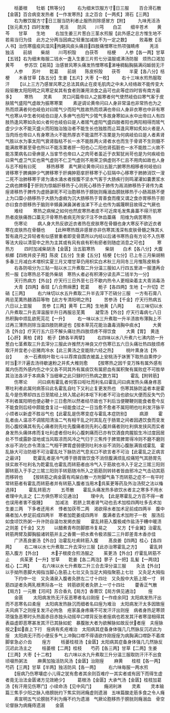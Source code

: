 <!-- { "loadSidebar": true } -->
　　栝蒌根　　牡蛎【熬等分】
　　右为细末饮服方寸日三服
　　百合滑石散【金匮】百合病变发热者【一作发寒热】主之百合【一两炙】滑石【三两】
　　右为散饮服方寸日三服当防利者止服热则除感冒方【附】
　　九味羌活汤【张元素方】四时发散
　　羌活　　防风　　川芎　　白芷　　细辛苍术　　黄芩　　甘草　　生地
　　右加生姜三片葱白三茎水煎服【此外感之总方惟生地不若易当归为佳　此方之分两当因病之轻重加减故不为一定之数】
　　败毒散【活人书】治伤寒瘟疫风湿风拘踡风痰头痛目四肢痛憎寒壮热项强睛疼
　　羌活　　独活　　前胡　　柴胡　　川芎枳殻　　白茯苓　　桔梗　　人参【各一两】甘草【五钱】右为细末毎服二钱水一盏入生姜三片煎七分温服或沸汤防服　烦热口渇加黄芩
　　参苏饮【易简】治感冒风寒头痛发热憎寒咳涕唾稠黏胸膈满闷衇弱无汗
　　人参　　苏叶　　亁葛　　前胡　　陈皮枳殻　　茯苓　　半夏【各八分】桔梗　　木香甘草【各五分】生姜【五片】大枣【一枚】
　　右十三味水煎热服取汗
　　【以上三方乃感冒风寒之总法其病止在皮毛肌肉之中未入经络故不能传变大段驱散太阳阳明之风寒足矣其有食者则兼用消食之品可也此等症四时皆有南方最多】
　　寒热
　　灵素
　　灵口问篇帝曰人之振寒者何气使然岐伯曰寒气客于皮肤隂气盛阳气虚故为振寒寒栗
　　素逆调论黄帝问曰人身非常温也非常热也为之热而烦满者何也岐伯对曰隂气少而阳气胜故热而烦满也帝曰人身非衣寒也中非有寒气也寒从中生者何岐伯曰是人多痹气也阳气少隂气多故身寒如从水中出帝曰人有四肢热逢风寒如灸如火者何也岐伯曰是人者隂气虚阳气盛四肢者阳也两阳相得而隂气虚少少水不能灭盛火而阳独治独治者不能生长也独胜而止耳逢风寒如炙如火者是人当肉烁也帝曰人有身寒汤火不能热厚衣不能温然不冻栗是为何病岐伯曰是人者素肾气胜以水为事太阳气衰肾脂枯不长一水不能胜两火肾者水也而生于骨肾不生则髓不能满故寒甚至骨也所以不能冻栗者肝一阳也心二阳也肾孤脏也一水不能胜二火故不能冻栗病名曰骨痹是人当挛节也帝曰人之肉苛者虽近于衣絮犹尚苛也是为何疾岐伯曰荣气虚卫气实也荣气虚则不仁卫气虚则不用荣卫俱虚则不仁且不用肉如故也人身与志不相有曰死
　　移热移寒　素气厥论黄帝问曰五脏六腑寒热相移者何岐伯曰肾移寒于脾痈肿少气脾移寒于肝痈肿筋挛肝移寒于心狂隔中心移寒于肺肺消饮一溲二死不治肺移寒于肾为涌水涌水者按腹不坚水气客于大肠疾行则鸣濯濯如嚢褁浆水之病也脾移于肝则为惊衂肝移热于心则死心移热于肺传为鬲消肺移热于肾传为柔痓肾移热于脾传为虚肠澼死不可治胞移热于膀胱则癃溺血膀胱移热于小肠鬲肠不便上为口糜小肠移热于大肠为虙瘕为沉大肠移热于胃善食而痩又谓之食亦胃移热于胆亦曰食亦胆移热于脑则辛頞鼻渊鼻渊者浊涕下不止也传为衂蔑瞑目故得之气厥也
　　难经
　　寒热之病候之如何也然皮寒热者皮不可近席毛发焦鼻藁不得汗肌寒热者皮肤痛唇口藁无汗骨寒热者病无所安汗注不休齿藁痛　阳维为病苦寒热
　　伤寒论
　　病人身大热反欲近衣者热在皮肤寒在骨髓也身大寒反不欲近衣者寒在皮肤热在骨髓也
　　【此种寒热既非感冒亦非伤寒其浅深有皮肤骨髓之殊其乆暂有歳月之异轻者有似感冒重者即变骨蒸所以内经以后诸书寒热自有方论不入伤寒等法大段以清营中之热为主其或有风有痰有积有瘀者则随症消息之可也】
　　寒热方
　　四时加减柴胡汤【金匮】治五脏寒热
　　柴胡　　白术【各八分】大腹梹榔【四枚并皮子用】陈皮【五分】生姜【五分】桔梗【七分】已上冬三月柴胡稍多春三月减白术増枳实夏三月又増甘草仍用枳实白术秋三月同冬三月惟陈皮稍多
　　右各防咀分为三贴一贴以水三升煮取二升分温三服如人行四五里进一服渣再合煎一服【治寒热总不能外柴胡　寒热乆者必有积滞分读去声二钱半为一分】
　　天行热病方【外台】疗天行三日外至七日不歇内热令人更相染着主大青消毒汤
　　大青【四两】香豉【八合熬绵褁】亁葛　　栀子【各四两】生地【一升切】芒硝【三两】
　　右六味切以水五升煮取二升半去滓下芒硝分三服　一方有石膏八两忌芜荑热麺酒蒜等物【此方专清阳明之热】
　　苦参汤【千金】疗天行热病五六日以上宜服
　　苦参【三两】黄芩【二两】生地黄【八两】
　　右三味切以水八升煮取二升去滓温服半升日再服忌芜荑
　　凝雪汤【外台】疗天行毒病七八日热积胸中烦乱欲死芫花【一升】
　　右一味以水三升煮取一升半渍故布薄胸上不过再三薄热则除当温四肢防厥逆也【按本草芫花能治蛊毒消胸中痰水】
　　大黄汤【外台】疗天行五六日不解头痛壮热四肢烦疼不得饮食
　　大黄【胃】　黄连【心肝】黄柏【肾】　栀子【肺各半两擘】
　　右四味以水八升煮六七沸内防一升葱白七茎煮取三升去滓分三服此许推然方神良又疗伤寒已五六日头痛壮热四肢烦疼取汗并宜老小忌猪肉冷水【此三黄汤之变能除六经之热】
　　桃叶熏身法【外台】
　　水一石煮桃叶取七斗以荐席自围衣被盖上安桃汤于牀箦下取热自熏停少时当汗汗遍去汤待歇速粉之并炙大椎则愈
　　【按寒热之因千变万殊有属外感有属内伤而外感内伤之中又各不同其外有属痰饮有属瘀血有属积聚有属败症不可胜举其治法各详于本病条下当细审之此只録时行热病之数方耳】
　　霍乱【附转筋】
　　伤寒论
　　问曰病有霍乱者何答曰呕吐而利名曰霍乱问曰病发热头痛身疼恶寒吐利者此属何病答曰此名霍乱自吐下又利止复更发热也　伤寒其脉防澁者本是霍乱今是伤寒却四五日至隂经上转入隂必利本呕下利者不可治也欲似大便而反失气仍不利者属阳明也便必鞕十三日愈所以然者经尽故也下利后当便鞕鞕则能食者愈今反不能食则后经中颇能食复过一经能食过之一日当愈不愈者不属阳明也吐利发汗脉平小烦者以新虚不胜谷气也【此霍乱是伤寒变症与霍乱本症防别】
　　病源
　　霍乱者由人温凉不调隂阳清浊二气有相干乱之时其乱在于肠胃之间者因遇饮食而变发则心腹绞痛其有先心痛者则先吐先腹痛者则先利心腹并痛者则吐利俱发挟风而实者身发热头痛体疼而复吐利虚者但吐利心腹刺痛而已亦有饮酒食肉腥脍生冷过度因居处不节或露卧湿地或当风取凉而风冷之气归于三焦传于脾胃脾胃得冷则不磨不磨则水谷不消化亦令清浊二气相干脾胃虚弱便则吐利水谷不消则心腹胀满皆成霍乱　霍乱脉大可治防细不可治霍乱吐下脉防迟气息劣口不欲言者不可治【此霍乱之正病言之最详】
　　亁霍乱者是冷气搏于肠胃致饮食不消但腹满烦乱绞痛短气其肠胃先挟实故不吐利名为亁霍乱也霍乱而转筋者由冷气入于筋故也冷入于足之三隂三阳则脚转筋入于手之三隂三阳则手转筋随冷所入之筋筋则转转者皆由邪冷之气击动其筋而移转也
　　【按转筋之病金匮有鸡屎白散一方附脚气条下而转筋之症不一有平时常转筋者有霍乱而转筋者并有转筋入腹者当用木呉茱茰等药及外治汤熨之法以偹选择】
　　霍乱转筋方
　　五苓散　　霍乱头痛发热多欲饮水者主之寒多不用水者理中丸主之【二方俱伤寒论见通治】
　　理中丸　【此是寒霍乱之方百不得一者也误用者害不旋踵】
　　加减法　若脐上筑者肾气动也去术加桂四两吐多去术加生姜三两　下多者还用术　悸者加茯苓二两　渇欲得水者加术足前成四两半　腹中痛者加人参足前成四两半　寒者加亁姜成四两半　腹满者去术加附子一枚　服汤后如食顷饮热粥一升许防自温勿发掲衣服
　　霍乱转筋入腹极咸作盐汤于糟中暖渍之则差【千金】又方　　以醋煮青布防脚膝冷复易之
　　又方【千金翼】治霍乱转筋两臂及脚胸脇诸转筋并主之香薷一把水煮令极浓服二三升即差青木香亦佳
　　广济髙良姜汤【外台】治霍乱吐痢转筋入腹
　　髙良姜【四两】桂心【各四两】
　　右二味以水七升煮取二升去滓分三服【此亦治寒霍乱之方】
　　霍乱转筋入腹方【外台】
　　木子根皮合煎汤服之
　　茱茰汤【外台】疗霍乱转筋不止
　　呉茱茰【一升】甘草　　亁姜【各二两泡】蓼子【一把】乱髪【一两烧】桂心【二两】
　　右六味以水七升煮取二升三合去滓分温三服
　　灸法【外台】以手拗所患脚大拇指当脚心急筋上七壮又灸当足大拇指聚筋上七壮　又灸足大拇指
　　下约中一壮　又灸涌泉入腹者灸脐左二寸十四壮　又灸股中大筋上隂一寸　转筋四逆者灸两乳根黒际各一壮　转筋欲死者灸脐上一寸十四壮
　　藿香正气散【局方】一元散【河间】苏合香丸【局方】香薷饮【局方俱见通治】
　　痓
　　金匮
　　太阳病发热无汗反恶寒者名曰刚痓【一作痉余同】太阳病发热汗出而不恶寒名曰柔痓　太阳病发热脉沉而细者名曰痓为难治　太阳病发汗太多因致痓　夫风病下之则痓复发汗必拘急　疮家虽身疼痛不可发汗汗出则痓　病者身热足寒颈项强急恶寒时头热面赤目赤独头动摇卒口噤背反张者痓病也若发其汗者寒湿相得其表益虚即恶寒甚发其汗已其脉如蛇　暴腹胀大者为欲解脉如故反伏者痓　夫痓脉按之如直上下行　痓病有炙疮难治　太阳病其症备身体强几几然脉反沉迟此为痓　太阳病无汗而小便反多气上冲胸口噤不得语欲作刚痓痓为病胸满口噤卧不着席脚挛急必介齿
　　痓方
　　栝蒌桂枝汤【金匮】太阳病其症备身体强几几然脉反沉迟此汤主之
　　栝蒌根【二两】桂枝　　芍药【各三两】甘草【二两】生姜【三两】大枣【十二枚】
　　右六味以水九升煮取三升分温三服取防汗汗不出食顷啜热粥法
　　麻黄加独活防风汤【金匮】治刚痓
　　麻黄　　桂枝【各一两】芍药【三两】甘草【半两】独活防风【各一两】
　　右六味毎服一两水煎
　　【痓病乃伤寒壊症小儿得之犹有愈者其余则百难疗一其实者或有因下而得生虚者竟无治法金匮诸方见效絶少】
　　葛根汤【金匮】大承气汤【金匮】桂枝加葛汤【有汗用见伤寒门】小续命汤【见中风门】
　　癃闭利淋
　　灵素
　　灵本输篇三焦手少阳之脉入络膀胱约下焦实则闭癃虚则遗溺　五味篇酸走筋多食之令人癃
　　素宣明五气论膀胱不利为癃不约为遗溺　气厥论胞移热于膀胱则癃溺血　骨空论督脉为病癃痔遗溺
　　金匮
